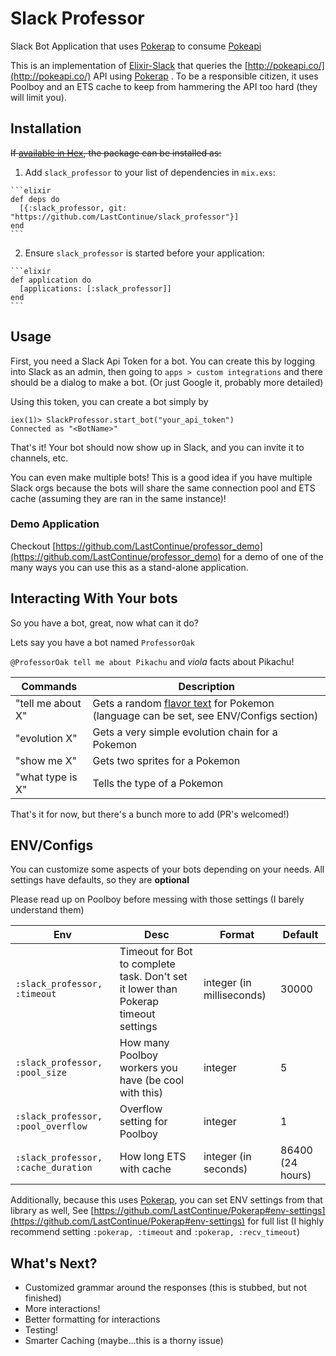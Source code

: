 # Slack Professor

Slack Bot Application that uses [Pokerap](https://github.com/LastContinue/Pokerap) to consume [Pokeapi](http://pokeapi.co)

This is an implementation of [Elixir-Slack](https://github.com/BlakeWilliams/Elixir-Slack) that
queries the [http://pokeapi.co/](http://pokeapi.co/) API using [Pokerap](https://github.com/LastContinue/Pokerap) . To be a responsible citizen, it uses
Poolboy and an ETS cache to keep from hammering the API too hard (they will limit you).

## Installation

~~If [available in Hex](https://hex.pm/docs/publish), the package can be installed as:~~

  1. Add `slack_professor` to your list of dependencies in `mix.exs`:

    ```elixir
    def deps do
      [{:slack_professor, git: "https://github.com/LastContinue/slack_professor"}]
    end
    ```

  2. Ensure `slack_professor` is started before your application:

    ```elixir
    def application do
      [applications: [:slack_professor]]
    end
    ```

## Usage
First, you need a Slack Api Token for a bot. You can create this by logging into Slack as an admin, then
going to `apps > custom integrations` and there should be a dialog to make a bot. (Or just Google it, probably more detailed)

Using this token, you can create a bot simply by

    iex(1)> SlackProfessor.start_bot("your_api_token")
    Connected as "<BotName>"

That's it! Your bot should now show up in Slack, and you can invite it to channels, etc.

You can even make multiple bots! This is a good idea if you have multiple Slack orgs because
the bots will share the same connection pool and ETS cache (assuming they are ran in the same instance)!

### Demo Application
Checkout [https://github.com/LastContinue/professor_demo](https://github.com/LastContinue/professor_demo) for a demo of one of the many ways you can use this as a stand-alone application.

## Interacting With Your bots

So you have a bot, great, now what can it do?

Lets say you have a bot named `ProfessorOak`

`@ProfessorOak tell me about Pikachu` and _viola_ facts about Pikachu!

|Commands| Description |
|--------|-------------|
|"tell me about X"| Gets a random [flavor text](http://pokeapi.co/docsv2/#common-models) for Pokemon (language can be set, see ENV/Configs section)|
|"evolution X"| Gets a very simple evolution chain for a Pokemon|
|"show me X"| Gets two sprites for a Pokemon|
|"what type is X"| Tells the type of a Pokemon|

That's it for now, but there's a bunch more to add (PR's welcomed!)

## ENV/Configs

You can customize some aspects of your bots depending on your needs. All settings have defaults, so they are
**optional**

Please read up on Poolboy
before messing with those settings (I barely understand them)

|  Env  | Desc | Format | Default|
|-------|------|--------|--------|
|`:slack_professor, :timeout`| Timeout for Bot to complete task. Don't set it lower than Pokerap timeout settings| integer (in milliseconds)| 30000 |
| `:slack_professor, :pool_size`| How many Poolboy workers you have (be cool with this)| integer | 5 |
| `:slack_professor, :pool_overflow`| Overflow setting for Poolboy | integer | 1 |
| `:slack_professor, :cache_duration`| How long ETS with cache | integer (in seconds)| 86400 (24 hours) |

Additionally, because this uses [Pokerap](https://github.com/LastContinue/Pokerap), you can set ENV settings from that library as well, See
[https://github.com/LastContinue/Pokerap#env-settings](https://github.com/LastContinue/Pokerap#env-settings)
for full list (I highly recommend setting `:pokerap, :timeout` and `:pokerap, :recv_timeout`)

## What's Next?
* Customized grammar around the responses (this is stubbed, but not finished)
* More interactions!
* Better formatting for interactions
* Testing!
* Smarter Caching (maybe...this is a thorny issue)
